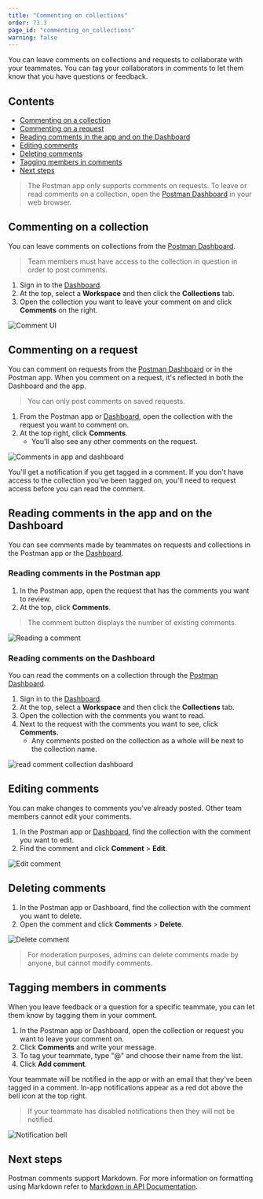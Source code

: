 ```yaml
---
title: "Commenting on collections"
order: 73.3
page_id: "commenting_on_collections"
warning: false
---
```


You can leave comments on collections and requests to collaborate with your teammates. You can tag your collaborators in comments to let them know that you have questions or feedback.

## Contents

* [Commenting on a collection](#commenting-on-a-collection)
* [Commenting on a request](#commenting-on-a-request)
* [Reading comments in the app and on the Dashboard](#reading-comments-in-the-app-and-on-the-dashboard)
* [Editing comments](#editing-comments)
* [Deleting comments](#deleting-comments)
* [Tagging members in comments](#tagging-members-in-comments)
* [Next steps](#next-steps)

> The Postman app only supports comments on requests. To leave or read comments on a collection, open the [Postman Dashboard](https://app.getpostman.com) in your web browser.

## Commenting on a collection

You can leave comments on collections from the [Postman Dashboard](https://app.getpostman.com).

> Team members must have access to the collection in question in order to post comments.

1. Sign in to the [Dashboard](https://app.getpostman.com).
2. At the top, select a **Workspace** and then click the **Collections** tab.
3. Open the collection you want to leave your comment on and click **Comments** on the right.

![Comment UI](https://assets.postman.com/postman-docs/Commenting+on+collections.jpg)

## Commenting on a request

You can comment on requests from the [Postman Dashboard](https://app.getpostman.com) or in the Postman app. When you comment on a request, it's reflected in both the Dashboard and the app.

> You can only post comments on saved requests.

1. From the Postman app or [Dashboard](https://app.getpostman.com), open the collection with the request you want to comment on.
2. At the top right, click **Comments**.
   * You'll also see any other comments on the request.

![Comments in app and dashboard](https://assets.postman.com/postman-docs/Comment+on+app+and+dashboard.gif)

You'll get a notification if you get tagged in a comment. If you don't have access to the collection you've been tagged on, you'll need to request access before you can read the comment.

## Reading comments in the app and on the Dashboard

You can see comments made by teammates on requests and collections in the Postman app or the [Dashboard](https://app.getpostman.com).

### Reading comments in the Postman app

1. In the Postman app, open the request that has the comments you want to review.
2. At the top, click **Comments**.

> The comment button displays the number of existing comments.

![Reading a comment](https://assets.postman.com/postman-docs/In-app+comments+.jpg)

### Reading comments on the Dashboard

You can read the comments on a collection through the [Postman Dashboard](https://app.getpostman.com).

1. Sign in to the [Dashboard](https://app.getpostman.com).
2. At the top, select a **Workspace** and then click the **Collections** tab.
3. Open the collection with the comments you want to read.
4. Next to the request with the comments you want to see, click **Comments**.
   * Any comments posted on the collection as a whole will be next to the collection name.

![read comment collection dashboard](https://assets.postman.com/postman-docs/Read+comment+on+Postman+Dashboard.gif)

## Editing comments

You can make changes to comments you've already posted. Other team members cannot edit your comments.

1. In the Postman app or [Dashboard](https://app.getpostman.com), find the collection with the comment you want to edit.
2. Find the comment and click **Comment** > **Edit**.

![Edit comment](https://assets.postman.com/postman-docs/Edit+comments+in+Postman.jpg)

## Deleting comments

1. In the Postman app or Dashboard, find the collection with the comment you want to delete.
2. Open the comment and click **Comments** > **Delete**.

![Delete comment](https://assets.postman.com/postman-docs/Deleting+comments+in+Postman.jpg)

> For moderation purposes, admins can delete comments made by anyone, but cannot modify comments.

## Tagging members in comments

When you leave feedback or a question for a specific teammate, you can let them know by tagging them in your comment.

1. In the Postman app or Dashboard, open the collection or request you want to leave your comment on.
2. Click **Comments** and write your message.
3. To tag your teammate, type "@" and choose their name from the list.
4. Click **Add comment**.

Your teammate will be notified in the app or with an email that they've been tagged in a comment. In-app notifications appear as a red dot above the bell icon at the top right.

>If your teammate has disabled notifications then they will not be notified.

![Notification bell](https://assets.postman.com/postman-docs/Postman+app+notifications+.jpg)

## Next steps

Postman comments support Markdown. For more information on formatting using Markdown refer to [Markdown in API Documentation](https://documenter.getpostman.com/view/33232/markdown-in-api-documentation/JsGc?version=latest).
